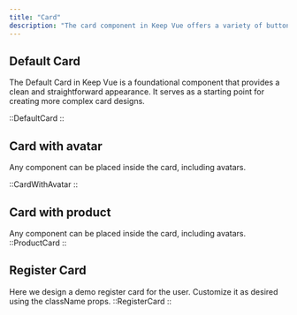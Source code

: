```yaml
---
title: "Card"
description: "The card component in Keep Vue offers a variety of button types, sizes, and states to meet your design needs. With options for icons and destructiveness, you can create visually appealing and functional buttons for your product."
---
```


## Default Card

The Default Card in Keep Vue is a foundational component that provides a clean and straightforward appearance. It serves as a starting point for creating more complex card designs.

::DefaultCard
::

## Card with avatar

Any component can be placed inside the card, including avatars.

::CardWithAvatar
::

## Card with product

Any component can be placed inside the card, including avatars.
::ProductCard
::

## Register Card

Here we design a demo register card for the user. Customize it as desired using the className props.
::RegisterCard
::
